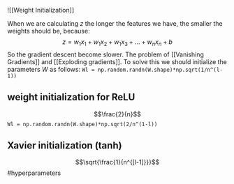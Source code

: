 ![[Weight Initialization]]

When we are calculating $z$ the longer the features we have, the smaller the weights should be, because:
$$z = w_1x_1 + w_1x_2 + w_1x_3 + ... + w_nx_n + b$$
So the gradient descent become slower. The problem of [[Vanishing Gradients]] and [[Exploding gradients]].
To solve this we should initialize the parameters $W$ as follows:
`Wl = np.random.randn(W.shape)*np.sqrt(1/n^(l-1))`
## weight initialization for ReLU
$$\frac{2}{n}$$
`Wl = np.random.randn(W.shape)*np.sqrt(2/n^(1-l))`

## Xavier initialization (tanh)
$$\sqrt{\frac{1}{n^{[l-1]}}}$$
#hyperparameters
